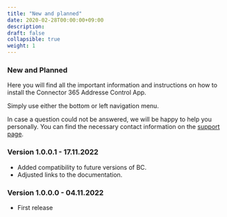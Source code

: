 ```yaml
---
title: "New and planned"
date: 2020-02-28T00:00:00+09:00
description: 
draft: false
collapsible: true
weight: 1
---
```

### New and Planned

Here you will find all the important information and instructions on how to install the Connector 365 Addresse Control App.

Simply use either the bottom or left navigation menu.

In case a question could not be answered, we will be happy to help you personally. You can find the necessary contact information on the [support page](en-us/apps/help-and-support/).
### Version 1.0.0.1 - 17.11.2022
- Added compatibility to future versions of BC.
- Adjusted links to the documentation.

### Version 1.0.0.0 - 04.11.2022
- First release